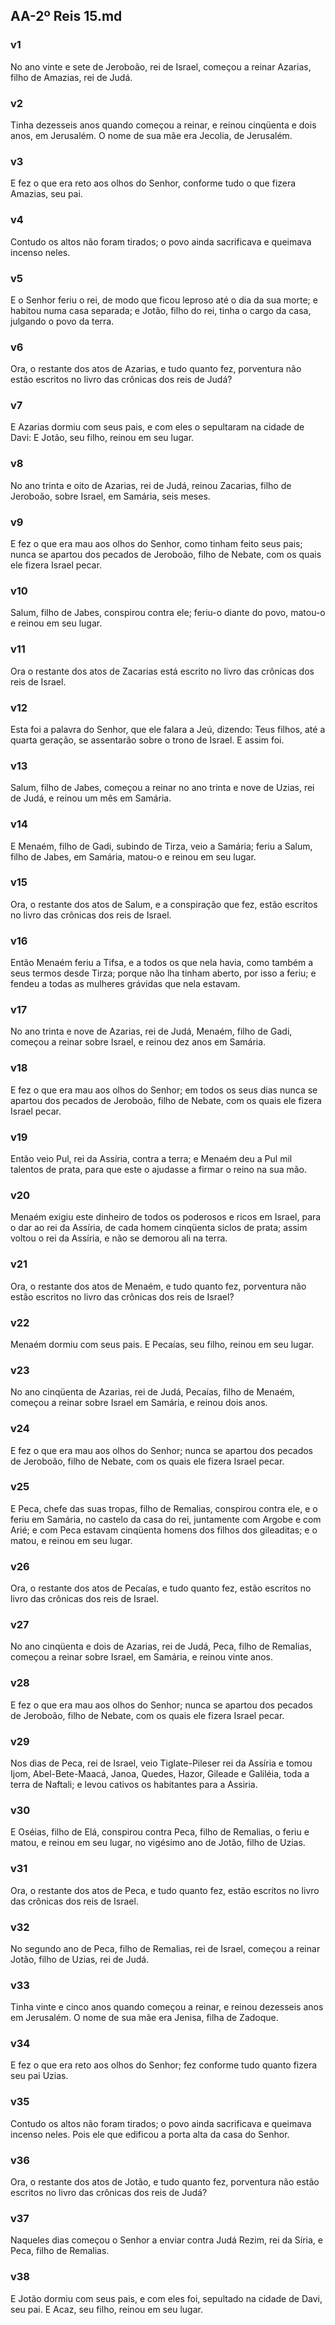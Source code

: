 ## AA-2º Reis 15.md
### v1
 No ano vinte e sete de Jeroboão, rei de Israel, começou a reinar Azarias, filho de Amazias, rei de Judá.
### v2
 Tinha dezesseis anos quando começou a reinar, e reinou cinqüenta e dois anos, em Jerusalém. O nome de sua mãe era Jecolia, de Jerusalém.
### v3
 E fez o que era reto aos olhos do Senhor, conforme tudo o que fizera Amazias, seu pai.
### v4
 Contudo os altos não foram tirados; o povo ainda sacrificava e queimava incenso neles.
### v5
 E o Senhor feriu o rei, de modo que ficou leproso até o dia da sua morte; e habitou numa casa separada; e Jotão, filho do rei, tinha o cargo da casa, julgando o povo da terra.
### v6
 Ora, o restante dos atos de Azarias, e tudo quanto fez, porventura não estão escritos no livro das crônicas dos reis de Judá?
### v7
 E Azarias dormiu com seus pais, e com eles o sepultaram na cidade de Davi: E Jotão, seu filho, reinou em seu lugar.
### v8
 No ano trinta e oito de Azarias, rei de Judá, reinou Zacarias, filho de Jeroboão, sobre Israel, em Samária, seis meses.
### v9
 E fez o que era mau aos olhos do Senhor, como tinham feito seus pais; nunca se apartou dos pecados de Jeroboão, filho de Nebate, com os quais ele fizera Israel pecar.
### v10
 Salum, filho de Jabes, conspirou contra ele; feriu-o diante do povo, matou-o e reinou em seu lugar.
### v11
 Ora o restante dos atos de Zacarias está escrito no livro das crônicas dos reis de Israel.
### v12
 Esta foi a palavra do Senhor, que ele falara a Jeú, dizendo: Teus filhos, até a quarta geração, se assentarão sobre o trono de Israel. E assim foi.
### v13
 Salum, filho de Jabes, começou a reinar no ano trinta e nove de Uzias, rei de Judá, e reinou um mês em Samária.
### v14
 E Menaém, filho de Gadi, subindo de Tirza, veio a Samária; feriu a Salum, filho de Jabes, em Samária, matou-o e reinou em seu lugar.
### v15
 Ora, o restante dos atos de Salum, e a conspiração que fez, estão escritos no livro das crônicas dos reis de Israel.
### v16
 Então Menaém feriu a Tifsa, e a todos os que nela havia, como também a seus termos desde Tirza; porque não lha tinham aberto, por isso a feriu; e fendeu a todas as mulheres grávidas que nela estavam.
### v17
 No ano trinta e nove de Azarias, rei de Judá, Menaém, filho de Gadi, começou a reinar sobre Israel, e reinou dez anos em Samária.
### v18
 E fez o que era mau aos olhos do Senhor; em todos os seus dias nunca se apartou dos pecados de Jeroboão, filho de Nebate, com os quais ele fizera Israel pecar.
### v19
 Então veio Pul, rei da Assíria, contra a terra; e Menaém deu a Pul mil talentos de prata, para que este o ajudasse a firmar o reino na sua mão.
### v20
 Menaém exigiu este dinheiro de todos os poderosos e ricos em Israel, para o dar ao rei da Assíria, de cada homem cinqüenta siclos de prata; assim voltou o rei da Assíria, e não se demorou ali na terra.
### v21
 Ora, o restante dos atos de Menaém, e tudo quanto fez, porventura não estão escritos no livro das crônicas dos reis de Israel?
### v22
 Menaém dormiu com seus pais. E Pecaías, seu filho, reinou em seu lugar.
### v23
 No ano cinqüenta de Azarias, rei de Judá, Pecaías, filho de Menaém, começou a reinar sobre Israel em Samária, e reinou dois anos.
### v24
 E fez o que era mau aos olhos do Senhor; nunca se apartou dos pecados de Jeroboão, filho de Nebate, com os quais ele fizera Israel pecar.
### v25
 E Peca, chefe das suas tropas, filho de Remalias, conspirou contra ele, e o feriu em Samária, no castelo da casa do rei, juntamente com Argobe e com Arié; e com Peca estavam cinqüenta homens dos filhos dos gileaditas; e o matou, e reinou em seu lugar.
### v26
 Ora, o restante dos atos de Pecaías, e tudo quanto fez, estão escritos no livro das crônicas dos reis de Israel.
### v27
 No ano cinqüenta e dois de Azarias, rei de Judá, Peca, filho de Remalias, começou a reinar sobre Israel, em Samária, e reinou vinte anos.
### v28
 E fez o que era mau aos olhos do Senhor; nunca se apartou dos pecados de Jeroboão, filho de Nebate, com os quais ele fizera Israel pecar.
### v29
 Nos dias de Peca, rei de Israel, veio Tiglate-Pileser rei da Assíria e tomou Ijom, Abel-Bete-Maacá, Janoa, Quedes, Hazor, Gileade e Galiléia, toda a terra de Naftali; e levou cativos os habitantes para a Assiria.
### v30
 E Oséias, filho de Elá, conspirou contra Peca, filho de Remalias, o feriu e matou, e reinou em seu lugar, no vigésimo ano de Jotão, filho de Uzias.
### v31
 Ora, o restante dos atos de Peca, e tudo quanto fez, estão escritos no livro das crônicas dos reis de Israel.
### v32
 No segundo ano de Peca, filho de Remalias, rei de Israel, começou a reinar Jotão, filho de Uzias, rei de Judá.
### v33
 Tinha vinte e cinco anos quando começou a reinar, e reinou dezesseis anos em Jerusalém. O nome de sua mãe era Jenisa, filha de Zadoque.
### v34
 E fez o que era reto aos olhos do Senhor; fez conforme tudo quanto fizera seu pai Uzias.
### v35
 Contudo os altos não foram tirados; o povo ainda sacrificava e queimava incenso neles. Pois ele que edificou a porta alta da casa do Senhor.
### v36
 Ora, o restante dos atos de Jotão, e tudo quanto fez, porventura não estão escritos no livro das crônicas dos reis de Judá?
### v37
 Naqueles dias começou o Senhor a enviar contra Judá Rezim, rei da Síria, e Peca, filho de Remalias.
### v38
 E Jotão dormiu com seus pais, e com eles foi, sepultado na cidade de Davi, seu pai. E Acaz, seu filho, reinou em seu lugar.
